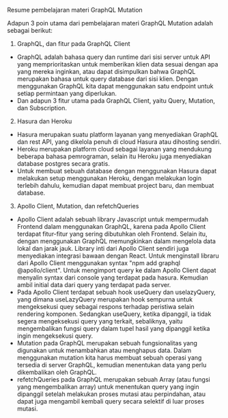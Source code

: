 Resume pembelajaran materi GraphQL Mutation

Adapun 3 poin utama dari pembelajaran materi GraphQL Mutation adalah sebagai berikut:
1. GraphQL, dan fitur pada GraphQL Client
- GraphQL adalah bahasa query dan runtime dari sisi server untuk API yang memprioritaskan untuk memberikan klien data sesuai dengan apa yang mereka inginkan, atau dapat disimpulkan bahwa GraphQL merupakan bahasa untuk query database dari sisi klien. Dengan menggunakan GraphQL kita dapat menggunakan satu endpoint untuk setiap permintaan yang diperlukan.
- Dan adapun 3 fitur utama pada GraphQL Client, yaitu Query, Mutation, dan Subscription.

2. Hasura dan Heroku
- Hasura merupakan suatu platform layanan yang menyediakan GraphQL dan rest API, yang dikelola penuh di cloud Hasura atau dihosting sendiri.
- Heroku merupakan platform cloud sebagai layanan yang mendukung beberapa bahasa pemrograman, selain itu Heroku juga menyediakan database postgres secara gratis.
- Untuk membuat sebuah database dengan menggunakan Hasura dapat melakukan setup menggunakan Heroku, dengan melakukan login terlebih dahulu, kemudian dapat membuat project baru, dan membuat database.

3. Apollo Client, Mutation, dan refetchQueries
- Apollo Client adalah sebuah library Javascript untuk mempermudah Frontend dalam menggunakan GraphQL, karena pada Apollo Client terdapat fitur-fitur yang sering dibutuhkan oleh Frontend. Selain itu, dengan menggunakan GraphQL memungkinkan dalam mengelola data lokal dan jarak jauk. Library inti dari Apollo Client sendiri juga menyediakan integrasi bawaan dengan React. Untuk menginstall libraru dari Apollo Client menggunakan syntax "npm add graphql @apollo/client". Untuk mengimport query ke dalam Apollo Client dapat menyalin syntax dari console yang terdapat pada hasura. Kemudian ambil initial data dari query yang terdapat pada server.
- Pada Apollo Client terdapat sebuah hook useQuery dan uselazyQuery, yang dimana useLazyQuery merupakan hook sempurna untuk mengeksekusi quey sebagai respons terhadap peristiwa selain rendering komponen. Sedangkan useQuery, ketika dipanggil, ia tidak segera mengeksekusi query yang terkait, sebaliknya, yaitu mengembalikan fungsi query dalam tupel hasil yang dipanggil ketika ingin mengeksekusi query.
- Mutation pada GraphQL merupakan sebuah fungsionalitas yang digunakan untuk menambahkan atau menghapus data. Dalam menggunakan mutation kita harus membuat sebuah operasi yang tersedia di server GraphQL, kemudian menentukan data yang perlu dikembalikan oleh GraphQL.
- refetchQueries pada GraphQL merupakan sebuah Array (atau fungsi yang mengembalikan array) untuk menentukan query yang ingin dipanggil setelah melakukan proses mutasi atau perpindahan, atau dapat juga mengambil kembali query secara selektif di luar proses mutasi.